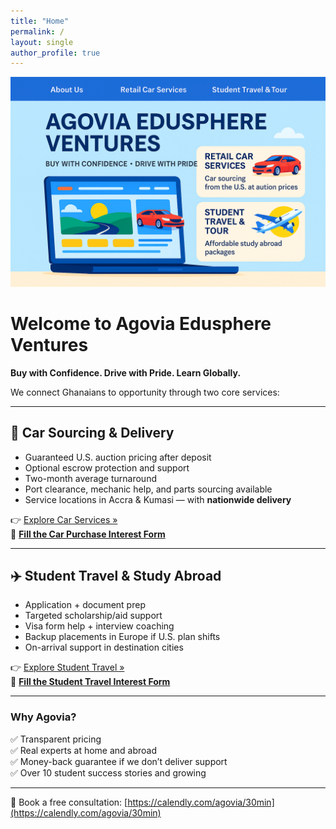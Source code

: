 ```yaml
---
title: "Home"
permalink: /
layout: single
author_profile: true
---
```


![Welcome banner](/images/homepage.png)

# Welcome to Agovia Edusphere Ventures

**Buy with Confidence. Drive with Pride. Learn Globally.**

We connect Ghanaians to opportunity through two core services:

---

## 🚗 Car Sourcing & Delivery

- Guaranteed U.S. auction pricing after deposit  
- Optional escrow protection and support  
- Two-month average turnaround  
- Port clearance, mechanic help, and parts sourcing available  
- Service locations in Accra & Kumasi — with **nationwide delivery**

👉 [Explore Car Services »](/retail-services/)  
📝 **[Fill the Car Purchase Interest Form](https://qualtricsxmvw4k5jx2g.qualtrics.com/jfe/form/SV_0vy6MR8UJM8u1vM)**

---

## ✈️ Student Travel & Study Abroad

- Application + document prep  
- Targeted scholarship/aid support  
- Visa form help + interview coaching  
- Backup placements in Europe if U.S. plan shifts  
- On-arrival support in destination cities

👉 [Explore Student Travel »](/travel-and-tour/)  
📝 **[Fill the Student Travel Interest Form](https://qualtricsxmvw4k5jx2g.qualtrics.com/jfe/form/SV_86Orhak7IrARpie)**

---

### Why Agovia?

✅ Transparent pricing  
✅ Real experts at home and abroad  
✅ Money-back guarantee if we don’t deliver support  
✅ Over 10 student success stories and growing

---

📅 Book a free consultation: [https://calendly.com/agovia/30min](https://calendly.com/agovia/30min)
